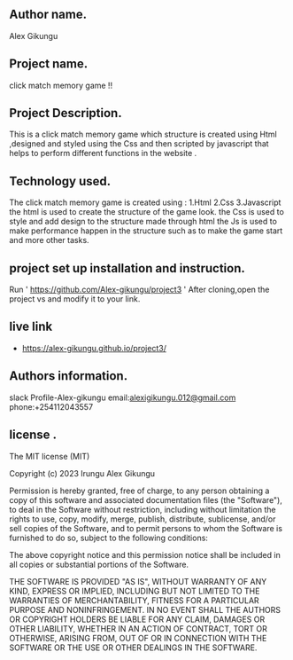 ## Author name.
 
 Alex Gikungu 
 ## Project name.
 
 click match memory game !!

 ## Project Description.
This is a click match memory game which structure is created using Html ,designed and styled using the Css and then scripted by javascript that helps to perform different functions in the website .
 ## Technology used.

The click match memory game is created  using :
1.Html
2.Css
3.Javascript 
the html is used to create the structure of the game look.
the Css is used to style and add design to the structure made through html
the Js is used to make performance happen in the structure such as to make the game start and more other tasks.                                                                    
 ## project set up installation and  instruction.
   Run ' https://github.com/Alex-gikungu/project3 '
    After cloning,open the project vs and modify it to your link.
 ## live link 
  - https://alex-gikungu.github.io/project3/
 ## Authors information.
 slack Profile-Alex-gikungu
  email:alexigikungu.012@gmail.com
  phone:+254112043557
   ## license .
   The MIT license (MIT)
   
Copyright (c) 2023  Irungu Alex Gikungu

Permission is hereby granted, free of charge, to any person obtaining
a copy of this software and associated documentation files (the
"Software"), to deal in the Software without restriction, including
without limitation the rights to use, copy, modify, merge, publish,
distribute, sublicense, and/or sell copies of the Software, and to
permit persons to whom the Software is furnished to do so, subject to
the following conditions:

The above copyright notice and this permission notice shall be
included in all copies or substantial portions of the Software.

THE SOFTWARE IS PROVIDED "AS IS", WITHOUT WARRANTY OF ANY KIND,
EXPRESS OR IMPLIED, INCLUDING BUT NOT LIMITED TO THE WARRANTIES OF
MERCHANTABILITY, FITNESS FOR A PARTICULAR PURPOSE AND
NONINFRINGEMENT. IN NO EVENT SHALL THE AUTHORS OR COPYRIGHT HOLDERS BE
LIABLE FOR ANY CLAIM, DAMAGES OR OTHER LIABILITY, WHETHER IN AN ACTION
OF CONTRACT, TORT OR OTHERWISE, ARISING FROM, OUT OF OR IN CONNECTION
WITH THE SOFTWARE OR THE USE OR OTHER DEALINGS IN THE SOFTWARE.
 